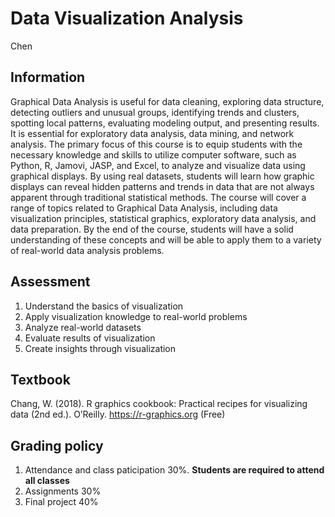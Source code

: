 # Data Visualization Analysis
Chen
## Information

Graphical Data Analysis is useful for data cleaning, exploring data structure, detecting outliers and unusual groups, identifying trends and clusters, spotting local patterns, evaluating modeling output, and presenting results. It is essential for exploratory data analysis, data mining, and network analysis. The primary focus of this course is to equip students with the necessary knowledge and skills to utilize computer software, such as Python, R, Jamovi, JASP, and Excel, to analyze and visualize data using graphical displays. By using real datasets, students will learn how graphic displays can reveal hidden patterns and trends in data that are not always apparent through traditional statistical methods. The course will cover a range of topics related to Graphical Data Analysis, including data visualization principles, statistical graphics, exploratory data analysis, and data preparation. By the end of the course, students will have a solid understanding of these concepts and will be able to apply them to a variety of real-world data analysis problems.

## Assessment

1.	Understand the basics of visualization
2.	Apply visualization knowledge to real-world problems
3.	Analyze real-world datasets
4.	Evaluate results of visualization
5.	Create insights through visualization

## Textbook

Chang, W. (2018). R graphics cookbook: Practical recipes for visualizing data (2nd ed.). O’Reilly. https://r-graphics.org (Free)

## Grading policy

1.	Attendance and class paticipation	30%.	__Students are required to attend all classes__
2.	Assignments	30%	
3.	Final project	40%	
